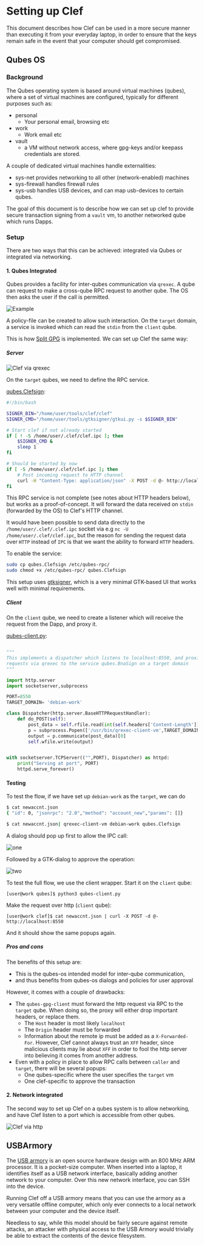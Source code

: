 # Setting up Clef

This document describes how Clef can be used in a more secure manner than executing it from your everyday laptop, 
in order to ensure that the keys remain safe in the event that your computer should get compromised. 

## Qubes OS


### Background 

The Qubes operating system is based around virtual machines (qubes), where a set of virtual machines are configured, typically for 
different purposes such as:

- personal
   - Your personal email, browsing etc
- work
  - Work email etc
- vault
  - a VM without network access, where gpg-keys and/or keepass credentials are stored. 

A couple of dedicated virtual machines handle externalities:

- sys-net provides networking to all other (network-enabled) machines
- sys-firewall handles firewall rules
- sys-usb handles USB devices, and can map usb-devices to certain qubes.

The goal of this document is to describe how we can set up clef to provide secure transaction
signing from a `vault` vm, to another networked qube which runs Dapps.

### Setup

There are two ways that this can be achieved: integrated via Qubes or integrated via networking. 


#### 1. Qubes Integrated

Qubes provides a facility for inter-qubes communication via `qrexec`. A qube can request to make a cross-qube RPC request 
to another qube. The OS then asks the user if the call is permitted. 

![Example](qubes/qrexec-example.png)

A policy-file can be created to allow such interaction. On the `target` domain, a service is invoked which can read the
`stdin` from the `client` qube. 

This is how [Split GPG](https://www.qubes-os.org/doc/split-gpg/) is implemented. We can set up Clef the same way:

##### Server

![Clef via qrexec](qubes/clef_qubes_qrexec.png)

On the `target` qubes, we need to define the RPC service.

[qubes.Clefsign](qubes/qubes.Clefsign):

```bash
#!/bin/bash

SIGNER_BIN="/home/user/tools/clef/clef"
SIGNER_CMD="/home/user/tools/gtksigner/gtkui.py -s $SIGNER_BIN"

# Start clef if not already started
if [ ! -S /home/user/.clef/clef.ipc ]; then
	$SIGNER_CMD &
	sleep 1
fi

# Should be started by now
if [ -S /home/user/.clef/clef.ipc ]; then
    # Post incoming request to HTTP channel
	curl -H "Content-Type: application/json" -X POST -d @- http://localhost:8550 2>/dev/null
fi

```
This RPC service is not complete (see notes about HTTP headers below), but works as a proof-of-concept. 
It will forward the data received on `stdin` (forwarded by the OS) to Clef's HTTP channel.  

It would have been possible to send data directly to the `/home/user/.clef/.clef.ipc` 
socket via e.g `nc -U /home/user/.clef/clef.ipc`, but the reason for sending the request 
data over `HTTP` instead of `IPC` is that we want the ability to forward `HTTP` headers.

To enable the service:

``` bash
sudo cp qubes.Clefsign /etc/qubes-rpc/
sudo chmod +x /etc/qubes-rpc/ qubes.Clefsign
```

This setup uses [gtksigner](https://github.com/holiman/gtksigner), which is a very minimal GTK-based UI that works well 
with minimal requirements. 

##### Client


On the `client` qube, we need to create a listener which will receive the request from the Dapp, and proxy it. 


[qubes-client.py](qubes/qubes-client.py):

```python

"""
This implements a dispatcher which listens to localhost:8550, and proxies
requests via qrexec to the service qubes.BnaSign on a target domain
"""

import http.server
import socketserver,subprocess

PORT=8550
TARGET_DOMAIN= 'debian-work'

class Dispatcher(http.server.BaseHTTPRequestHandler):
    def do_POST(self):
        post_data = self.rfile.read(int(self.headers['Content-Length']))
        p = subprocess.Popen(['/usr/bin/qrexec-client-vm',TARGET_DOMAIN,'qubes.Clefsign'],stdin=subprocess.PIPE, stdout=subprocess.PIPE)
        output = p.communicate(post_data)[0]
        self.wfile.write(output)


with socketserver.TCPServer(("",PORT), Dispatcher) as httpd:
    print("Serving at port", PORT)
    httpd.serve_forever()


```

#### Testing

To test the flow, if we have set up `debian-work` as the `target`, we can do
 
```bash
$ cat newaccnt.json 
{ "id": 0, "jsonrpc": "2.0","method": "account_new","params": []}

$ cat newaccnt.json| qrexec-client-vm debian-work qubes.Clefsign
```

A dialog should pop up first to allow the IPC call:

![one](qubes/qubes_newaccount-1.png)

Followed by a GTK-dialog to approve the operation:

![two](qubes/qubes_newaccount-2.png)

To test the full flow, we use the client wrapper. Start it on the `client` qube:
```
[user@work qubes]$ python3 qubes-client.py 
```

Make the request over http (`client` qube):
```
[user@work clef]$ cat newaccnt.json | curl -X POST -d @- http://localhost:8550
```
And it should show the same popups again. 

##### Pros and cons

The benefits of this setup are:

- This is the qubes-os intended model for inter-qube communication,
- and thus benefits from qubes-os dialogs and policies for user approval

However, it comes with a couple of drawbacks:

- The `qubes-gpg-client` must forward the http request via RPC to the `target` qube. When doing so, the proxy
  will either drop important headers, or replace them. 
  - The `Host` header is most likely `localhost` 
  - The `Origin` header must be forwarded
  - Information about the remote ip must be added as a `X-Forwarded-For`. However, Clef cannot always trust an `XFF` header, 
  since malicious clients may lie about `XFF` in order to fool the http server into believing it comes from another address.
- Even with a policy in place to allow RPC calls between `caller` and `target`, there will be several popups:
  - One qubes-specific where the user specifies the `target` vm
  - One clef-specific to approve the transaction
  

#### 2. Network integrated

The second way to set up Clef on a qubes system is to allow networking, and have Clef listen to a port which is accessible
from other qubes. 

![Clef via http](qubes/clef_qubes_http.png)




## USBArmory

The [USB armory](https://inversepath.com/usbarmory) is an open source hardware design with an 800 MHz ARM processor. It is a pocket-size
computer. When inserted into a laptop, it identifies itself as a USB network interface, basically adding another network
to your computer. Over this new network interface, you can SSH into the device. 

Running Clef off a USB armory means that you can use the armory as a very versatile offline computer, which only
ever connects to a local network between your computer and the device itself.

Needless to say, while this model should be fairly secure against remote attacks, an attacker with physical access
to the USB Armory would trivially be able to extract the contents of the device filesystem. 

